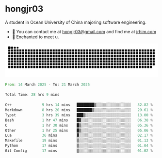 # hongjr03

A student in Ocean University of China majoring software engineering.

- 📧 You can contact me at hongjr03@gmail.com and find me at [jrhim.com](https://jrhim.com/)
- 💜 Enchanted to meet u.

<picture>
  <source media="(prefers-color-scheme: dark)" srcset="https://raw.githubusercontent.com/hongjr03/hongjr03/output/github-contribution-grid-snake-dark.svg" />
  <source media="(prefers-color-scheme: light)" srcset="https://raw.githubusercontent.com/hongjr03/hongjr03/output/github-contribution-grid-snake.svg" />
  <img alt="github contribution grid snake animation" src="https://raw.githubusercontent.com/hongjr03/hongjr03/output/github-contribution-grid-snake.svg" />
</picture>

<!--START_SECTION:waka-->

```rust
From: 14 March 2025 - To: 21 March 2025

Total Time: 28 hrs 9 mins

C++              9 hrs 14 mins   ████████▒░░░░░░░░░░░░░░░░   32.82 %
Markdown         8 hrs 20 mins   ███████▒░░░░░░░░░░░░░░░░░   29.61 %
Typst            3 hrs 39 mins   ███▒░░░░░░░░░░░░░░░░░░░░░   13.00 %
Bash             1 hr 47 mins    █▓░░░░░░░░░░░░░░░░░░░░░░░   06.38 %
C                1 hr 30 mins    █▒░░░░░░░░░░░░░░░░░░░░░░░   05.36 %
Other            1 hr 25 mins    █▒░░░░░░░░░░░░░░░░░░░░░░░   05.06 %
Lua              36 mins         ▓░░░░░░░░░░░░░░░░░░░░░░░░   02.17 %
Makefile         19 mins         ▒░░░░░░░░░░░░░░░░░░░░░░░░   01.13 %
Python           17 mins         ▒░░░░░░░░░░░░░░░░░░░░░░░░   01.04 %
Git Config       17 mins         ▒░░░░░░░░░░░░░░░░░░░░░░░░   01.02 %
```

<!--END_SECTION:waka-->
